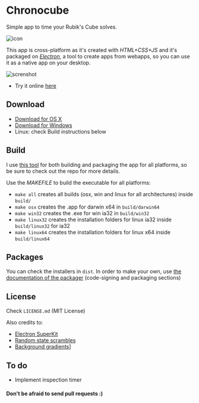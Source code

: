 # Chronocube
Simple app to time your Rubik's Cube solves.

![icon](https://raw.githubusercontent.com/pablopunk/chronocube/master/src/img/icon200px.png)

This app is cross-platform as it's created with *HTML+CSS+JS* and it's packaged on *[Electron](https://github.com/atom/electron)*, a tool to create apps from webapps, so you can use it as a native app on your desktop.

![screnshot](https://s3.amazonaws.com/f.cl.ly/items/360K0M2o1M2i0X32212d/Captura%20de%20pantalla%202015-12-14%20a%20las%207.28.36.png?v=b8fd4955)

- Try it online [here](http://chronocube.pablopunk.com)

## Download
- [Download for OS X](https://raw.githubusercontent.com/pablopunk/chronocube/master/dist/Chronocube.dmg)
- [Download for Windows](https://raw.githubusercontent.com/pablopunk/chronocube/master/dist/Chronocube-Setup.exe)
- Linux: check Build instructions below

## Build
I use [this tool](https://github.com/Aluxian/electron-superkit) for both building and packaging the app for all platforms, so be sure to check out the repo for more details.

Use the *MAKEFILE* to build the executable for all platforms:
- `make all` creates all builds (osx, win and linux for all architectures) inside `build/`
- `make osx` creates the .app for darwin x64 in `build/darwin64`
- `make win32` creates the .exe for win ia32 in `build/win32`
- `make linux32` creates the installation folders for linux ia32 inside `build/linux32` for ia32
- `make linux64` creates the installation folders for linux x64 inside `build/linux64`

## Packages
You can check the installers in `dist`. In order to make your own, use [the documentation of the packager](https://github.com/Aluxian/electron-superkit/wiki/Packaging) (code-signing and packaging sections)

## License
Check `LICENSE.md` (MIT License)

Also credits to:
- [Electron SuperKit](https://github.com/Aluxian/electron-superkit)
- [Random state scrambles](https://github.com/cubing/jsss)
- [Background gradients](http://uigradients.com)]

## To do
- Implement inspection timer

#### Don't be afraid to send pull requests :)
